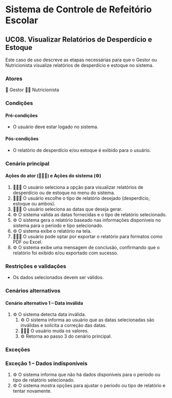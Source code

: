 # Sistema de Controle de Refeitório Escolar

## UC08. Visualizar Relatórios de Desperdício e Estoque

Este caso de uso descreve as etapas necessárias para que o Gestor ou Nutricionista visualize relatórios de desperdício e estoque no sistema.

### Atores
💼 Gestor
👩‍🍳 Nutricionista

### Condições
#### Pré-condições
- O usuário deve estar logado no sistema.

#### Pós-condições
- O relatório de desperdício e/ou estoque é exibido para o usuário.

### Cenário principal
#### Ações do ator (💼👩‍🍳) e Ações do sistema (⚙️)
1. 💼👩‍🍳 O usuário seleciona a opção para visualizar relatórios de desperdício ou de estoque no menu do sistema.
2. 💼👩‍🍳 O usuário escolhe o tipo de relatório desejado (desperdício, estoque ou ambos).
3. 💼👩‍🍳 O usuário seleciona as datas que deseja gerar.
4. ⚙️ O sistema valida as datas fornecidas e o tipo de relatório selecionado.
5. ⚙️ O sistema gera o relatório baseado nas informações disponíveis no sistema para o período e tipo selecionado.
6. ⚙️ O sistema exibe o relatório na tela.
7. 💼👩‍🍳 O usuário pode optar por exportar o relatório para formatos como PDF ou Excel.
8. ⚙️ O sistema exibe uma mensagem de conclusão, confirmando que o relatório foi exibido e/ou exportado com sucesso.


### Restrições e validações
- Os dados selecionados devem ser válidos. 

### Cenários alternativos
#### Cenário alternativo 1 – Data inválida
1. ⚙️ O sistema detecta data inválida.
   1. ⚙️ O sistema informa ao usuário que as datas selecionadas são inválidas e solicita a correção das datas.
   2. 💼👩‍🍳 O usuário muda os valores.
   3. ⚙️ Retorna ao passo 3 do cenário principal.

### Exceções
### Exceção 1 – Dados indisponíveis
1. ⚙️ O sistema informa que não há dados disponíveis para o período ou tipo de relatório selecionado.
2. ⚙️ O sistema mostra opções para ajustar o período ou tipo de relatório e tentar novamente.
